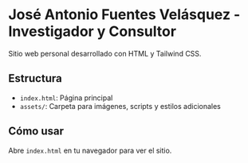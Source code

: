 # José Antonio Fuentes Velásquez - Investigador y Consultor

Sitio web personal desarrollado con HTML y Tailwind CSS.

## Estructura
- `index.html`: Página principal
- `assets/`: Carpeta para imágenes, scripts y estilos adicionales

## Cómo usar
Abre `index.html` en tu navegador para ver el sitio.
